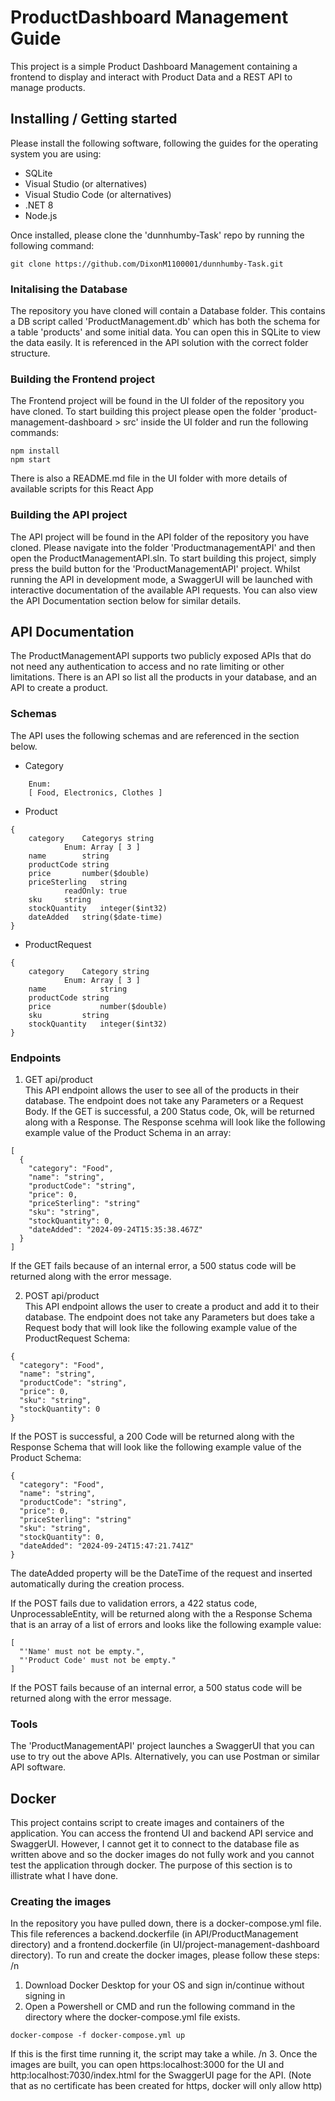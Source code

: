 # ProductDashboard Management Guide

This project is a simple Product Dashboard Management containing a frontend to display and interact with Product Data and a REST API to manage products.

## Installing / Getting started

Please install the following software, following the guides for the operating system you are using:
- SQLite
- Visual Studio (or alternatives)
- Visual Studio Code (or alternatives)
- .NET 8
- Node.js

Once installed, please clone the 'dunnhumby-Task' repo by running the following command:
```shell
git clone https://github.com/DixonM1100001/dunnhumby-Task.git
```

### Initalising the Database

The repository you have cloned will contain a Database folder. This contains a DB script called 'ProductManagement.db' which has both the schema for a table 'products' and some initial data.
You can open this in SQLite to view the data easily. It is referenced in the API solution with the correct folder structure. 

### Building the Frontend project

The Frontend project will be found in the UI folder of the repository you have cloned.
To start building this project please open the folder 'product-management-dashboard > src' inside the UI folder and run the following commands:

```shell
npm install
npm start
```

There is also a README.md file in the UI folder with more details of available scripts for this React App

### Building the API project

The API project will be found in the API folder of the repository you have cloned. Please navigate into the folder 'ProductmanagementAPI' and then open the ProductManagementAPI.sln.
To start building this project, simply press the build button for the 'ProductManagementAPI' project. 
Whilst running the API in development mode, a SwaggerUI will be launched with interactive documentation of the available API requests.
You can also view the API Documentation section below for similar details.

## API Documentation

The ProductManagementAPI supports two publicly exposed APIs that do not need any authentication to access and no rate limiting or other limitations.
There is an API so list all the products in your database, and an API to create a product.

### Schemas
The API uses the following schemas and are referenced in the section below. 
- Category
```shell 
	Enum: 
	[ Food, Electronics, Clothes ]
```
- Product
```shell
{
	category	Categorys string 
			Enum: Array [ 3 ]
	name		string
	productCode	string
	price		number($double)
	priceSterling	string 
			readOnly: true
	sku		string
	stockQuantity	integer($int32)
	dateAdded	string($date-time)
}
```
- ProductRequest
```shell
{
	category	Category string
			Enum: Array [ 3 ]
	name	        string
	productCode	string
	price	        number($double)
	sku	        string
	stockQuantity	integer($int32)
}
```

### Endpoints

1) GET api/product \
This API endpoint allows the user to see all of the products in their database. The endpoint does not take any Parameters or a Request Body. 
If the GET is successful, a 200 Status code, Ok, will be returned along with a Response. The Response scehma will look like the following example value of the Product Schema in an array:
```shell
[
  {
    "category": "Food",
    "name": "string",
    "productCode": "string",
    "price": 0,
    "priceSterling": "string"
    "sku": "string",
    "stockQuantity": 0,
    "dateAdded": "2024-09-24T15:35:38.467Z"
  }
]
```

If the GET fails because of an internal error, a 500 status code will be returned along with the error message.

2) POST api/product \
This API endpoint allows the user to create a product and add it to their database. The endpoint does not take any Parameters but does take a Request body that will look like the following example value of the ProductRequest Schema:
```shell 
{
  "category": "Food",
  "name": "string",
  "productCode": "string",
  "price": 0,
  "sku": "string",
  "stockQuantity": 0
}
```
If the POST is successful, a 200 Code will be returned along with the Response Schema that will look like the following example value of the Product Schema:
```shell
{
  "category": "Food",
  "name": "string",
  "productCode": "string",
  "price": 0,
  "priceSterling": "string"
  "sku": "string",
  "stockQuantity": 0,
  "dateAdded": "2024-09-24T15:47:21.741Z"
}
```
The dateAdded property will be the DateTime of the request and inserted automatically during the creation process.

If the POST fails due to validation errors, a 422 status code, UnprocessableEntity, will be returned along with the a Response Schema that is an array of a list of errors and looks like the following example value:
```shell
[
  "'Name' must not be empty.",
  "'Product Code' must not be empty."
]
``` 

If the POST fails because of an internal error, a 500 status code will be returned along with the error message.

### Tools
The 'ProductManagementAPI' project launches a SwaggerUI that you can use to try out the above APIs. Alternatively, you can use Postman or similar API software.

## Docker

This project contains script to create images and containers of the application.
You can access the frontend UI and backend API service and SwaggerUI. However, I cannot get it to connect to the database file as written above and so the docker images do not fully work and you cannot test the application through docker.
The purpose of this section is to illistrate what I have done. 

### Creating the images
In the repository you have pulled down, there is a docker-compose.yml file. This file references a backend.dockerfile (in API/ProductManagement directory) and a frontend.dockerfile (in UI/project-management-dashboard directory).
To run and create the docker images, please follow these steps: /n
1. Download Docker Desktop for your OS and sign in/continue without signing in
2. Open a Powershell or CMD and run the following command in the directory where the docker-compose.yml file exists.
```shell
docker-compose -f docker-compose.yml up
```
If this is the first time running it, the script may take a while. /n
3. Once the images are built, you can open https:localhost:3000 for the UI and http:localhost:7030/index.html for the SwaggerUI page for the API. (Note that as no certificate has been created for https, docker will only allow http)

